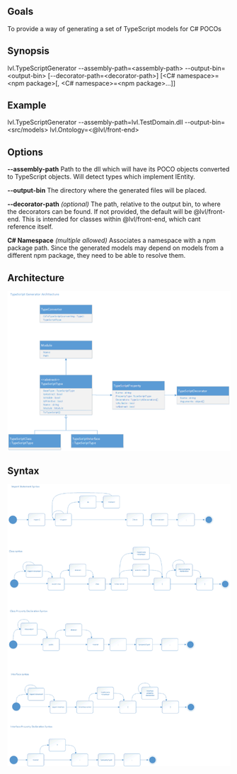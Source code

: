 ﻿## Goals
To provide a way of generating a set of TypeScript models for C# POCOs


## Synopsis
lvl.TypeScriptGenerator --assembly-path=&lt;assembly-path&gt; --output-bin=&lt;output-bin&gt; [--decorator-path=&lt;decorator-path&gt;] [&lt;C# namespace&gt;=&lt;npm package&gt;[, &lt;C# namespace&gt;=&lt;npm package&gt;...]] 


## Example
lvl.TypeScriptGenerator --assembly-path=lvl.TestDomain.dll --output-bin=&lt;src/models&gt; lvl.Ontology=&lt;@lvl/front-end&gt;


## Options
**--assembly-path**
Path to the dll which will have its POCO objects converted to TypeScript objects. Will detect types which implement IEntity.


**--output-bin**
The directory where the generated files will be placed.


**--decorator-path** *(optional)*
The path, relative to the output bin, to where the decorators can be found. If not provided, the default will be @lvl/front-end. This is intended for classes within @lvl/front-end, which cant reference itself.


**C# Namespace** *(multiple allowed)*
Associates a namespace with a npm package path. Since the generated models may depend on models from a different npm package, they need to be able to resolve them.


## Architecture
<img src="docs\typescript-generator-architecture.png" />


## Syntax
<img src="docs\typescript-generator-syntax.png" />
